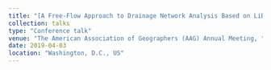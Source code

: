 ```yaml
---
title: "[A Free-Flow Approach to Drainage Network Analysis Based on LiDAR Data”](https://www.gefieo.org/events/aag-2019)"
collection: talks
type: "Conference talk"
venue: "The American Association of Geographers (AAG) Annual Meeting, "
date: 2019-04-03
location: "Washington, D.C., US"
---
```

